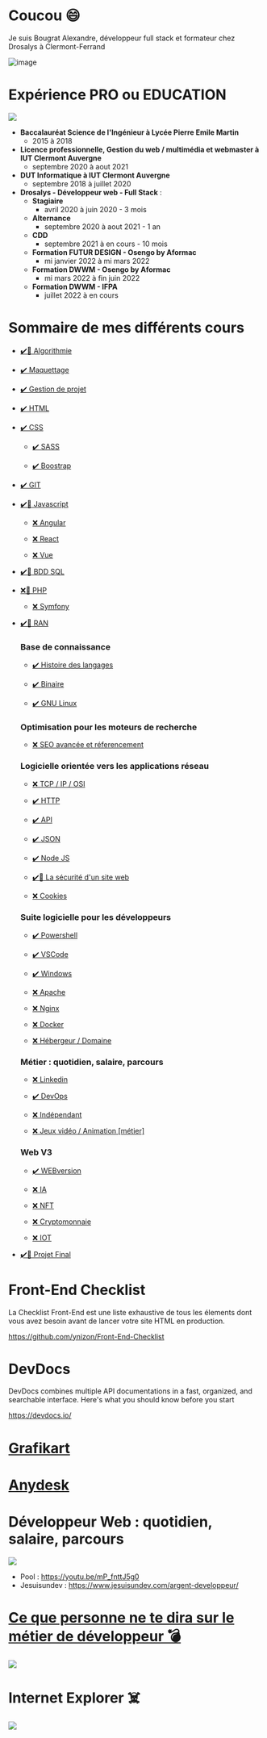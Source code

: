 # Coucou 😄

Je suis Bougrat Alexandre, développeur full stack et formateur chez Drosalys à Clermont-Ferrand

![image](https://camo.githubusercontent.com/b6874609548fc6a181e3ca2bf11fbb05051fd7ec9b605b510f8bf99fd5c2fed2/68747470733a2f2f6d656469612e67697068792e636f6d2f6d656469612f78543944505071774f436f786933415357632f67697068792e676966)

# Expérience PRO ou EDUCATION

![](https://media3.giphy.com/media/KDYB0cH4HW8xc3VIAx/giphy.gif?cid=ecf05e4797wud7kwvr56ezonienf2s5m018r9lmo2pi924zm&rid=giphy.gif&ct=g)

- **Baccalauréat Science de l'Ingénieur à Lycée Pierre Emile Martin**
  - 2015 à 2018
- **Licence professionnelle, Gestion du web / multimédia et webmaster à IUT Clermont Auvergne**
  - septembre 2020 à aout 2021
- **DUT Informatique à IUT Clermont Auvergne**
  - septembre 2018 à juillet 2020
- **Drosalys - Développeur web - Full Stack** :
  - **Stagiaire**
    - avril 2020 à  juin 2020 - 3 mois
  - **Alternance**
    - septembre 2020 à aout 2021 - 1 an
  - **CDD**
    - septembre 2021 à en cours - 10 mois
  - **Formation FUTUR DESIGN - Osengo by Aformac**
    - mi janvier 2022 à mi mars 2022
  - **Formation DWWM - Osengo by Aformac**
    - mi mars 2022 à fin juin 2022
  - **Formation DWWM - IFPA**
    - juillet 2022 à en cours

# Sommaire de mes différents cours

- [✔️🚧 Algorithmie](./Algorithmie/memo.md)
<!-- VIDEO GRAFIKART TO COURS ECRIT -->
- [✔️ Maquettage](./Maquette/readme.md)

- [✔️ Gestion de projet](./GestionProjet/readme.md)

- [✔️ HTML](./HTML_CSS/readme.md)

- [✔️ CSS](./HTML_CSS/readme.md)

  - [✔️ SASS](./HTML_CSS/readme.md)

  - [✔️ Boostrap](./HTML_CSS/readme.md)

- [✔️ GIT](./GIT/readme.md)

- [✔️🚧 Javascript](./JS/readme.md)

  - [❌ Angular]()

  - [❌ React]()

  - [❌ Vue]()

- [✔️🚧 BDD SQL](./BDDSQL/readme.md)

- [❌🚧 PHP](./JS/PHP.md)

  - [❌ Symfony]()

- [✔️🚧 RAN](./RAN/readme.md)

    ### Base de connaissance

    - [✔️ Histoire des langages](./RAN/HistoireLangagesProgrammation/TP.md)

    - [✔️ Binaire](./RAN/Binaire/readme.md)

    - [✔️ GNU Linux](./RAN/GNU_Linux/readme.md)

    ### Optimisation pour les moteurs de recherche

    - [❌ SEO avancée et réferencement](./RAN/SEO/readme.md)

    ### Logicielle orientée vers les applications réseau

    - [❌ TCP / IP / OSI]()

    - [✔️ HTTP](./RAN/HTTP/readme.md)

    - [✔️ API](./RAN/API/readme.md)

    - [✔️ JSON](./RAN/JSON/readme.md)

    - [✔️ Node JS](./RAN/Node.js/readme.md)

    - [✔️🚧 La sécurité d'un site web](./RAN/SecuriteWebSite/readme.md)

    - [❌ Cookies]()

    ### Suite logicielle pour les développeurs

    - [✔️ Powershell](./RAN/powershell.md)

    - [✔️ VSCode](./RAN/vscode.md)

    - [✔️ Windows](./RAN/windows.md)

    - [❌ Apache]()

    - [❌ Nginx]()

    - [❌ Docker]()

    - [❌ Hébergeur / Domaine]()

    ### Métier : quotidien, salaire, parcours

    - [❌ Linkedin]()

    - [✔️ DevOps](./RAN/DevOps/readme.md)

    - [❌ Indépendant]()

    - [❌ Jeux vidéo / Animation [métier]]()

    ### Web V3

    - [✔️ WEBversion](./RAN/WEBversion/readme.md)

    - [❌ IA]()

    - [❌ NFT]()

    - [❌ Cryptomonnaie]()

    - [❌ IOT]()

- [✔️🚧 Projet Final](./projetfinal.md)

# Front-End Checklist

La Checklist Front-End est une liste exhaustive de tous les élements dont vous avez besoin avant de lancer votre site HTML en production.

<https://github.com/ynizon/Front-End-Checklist>

# DevDocs

DevDocs combines multiple API documentations in a fast, organized, and searchable interface. Here's what you should know before you start

<https://devdocs.io/>

# [Grafikart](https://grafikart.fr)

# [Anydesk](https://anydesk.com/fr/downloads/thank-you?dv=win_exe)

# Développeur Web : quotidien, salaire, parcours

![](https://serieall.fr/images/articles/old/BReaking_Bad_4.jpg?args)

- Pool : <https://youtu.be/mP_fnttJ5g0>
- Jesuisundev : <https://www.jesuisundev.com/argent-developpeur/>

# [Ce que personne ne te dira sur le métier de développeur 💣](https://www.jesuisundev.com/ce-que-personne-ne-te-dira-sur-le-metier-de-developpeur/)

![](https://i.imgur.com/3JbH3jo.jpg)

# Internet Explorer ☠️

![](https://turkey.postsen.com/content/uploads/2022/06/17/cb42f9f44e.jpg)
